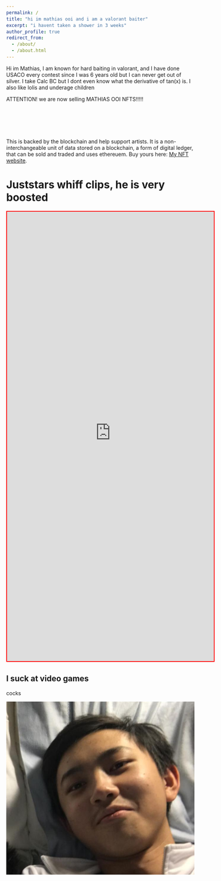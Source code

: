 ```yaml
---
permalink: /
title: "hi im mathias ooi and i am a valorant baiter"
excerpt: "i havent taken a shower in 3 weeks"
author_profile: true
redirect_from: 
  - /about/
  - /about.html
---
```

Hi im Mathias, I am known for hard baiting in valorant, and I have done USACO every contest since I was 6 years old but I can never get out of silver. I take Calc BC but I dont even know what the derivative of tan(x) is. I also like lolis and underage children




<p align="left">
    <p class="awesome">ATTENTION! we are now selling MATHIAS OOI NFTS!!!!!</p>
</p>
<br/><br/>
<br/><br/>




This is backed by the blockchain and help support artists. It is a non-interchangeable unit of data stored on a blockchain, a form of digital ledger, that can be sold and traded and uses ethereuem. Buy yours here: [My NFT website](https://cdn.discordapp.com/attachments/748568816618962986/944476282647887892/unknown.png).

Juststars whiff clips, he is very boosted
======


<iframe src="https://googledriveembedder.collegefam.com/?key=AIzaSyAfHR7-mA2DoTnG5lBJGGfh7nuFGVYD7Do&folderid=10F0_Ae6a0R6NUNDAnCbxfQ6OJ8fDV1fp&allowdl=no" style="width:110%; height:1200px; border:2px solid red;"  title = "whiff clips" ></iframe>



I suck at video games
------
cocks


![hot sexy image of mathias](/images/mathiasugly.png)
